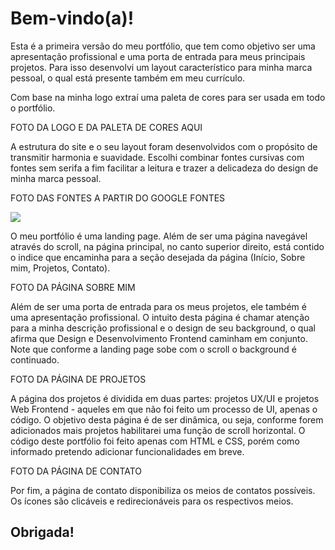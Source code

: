 # Bem-vindo(a)!

<p>Esta é a primeira versão do meu portfólio, que tem como objetivo ser uma apresentação profissional e uma porta de entrada para meus principais projetos. 
Para isso desenvolvi um layout característico para minha marca pessoal, o qual está presente também em meu currículo. </p>
<p>Com base na minha logo extraí uma paleta de cores para ser usada em todo o portfólio.</p>

FOTO DA LOGO E DA PALETA DE CORES AQUI

<p>A estrutura do site e o seu layout foram desenvolvidos com o propósito de transmitir harmonia e suavidade. Escolhi combinar fontes cursivas com fontes sem serifa 
a fim facilitar a leitura e trazer a delicadeza do design de minha marca pessoal.</p>

FOTO DAS FONTES A PARTIR DO GOOGLE FONTES

<img src="readmeAssets/Página1">

<p>O meu portfólio é uma landing page. Além de ser uma página navegável através do scroll, na página principal, no canto superior direito, está contido o indice 
que encaminha para a seção desejada da página (Início, Sobre mim, Projetos, Contato). </p>

FOTO DA PÁGINA SOBRE MIM

<p>Além de ser uma porta de entrada para os meus projetos, ele também é uma apresentação profissional. O intuito desta página é chamar atenção para a minha descrição 
profissional e o design de seu background, o qual afirma que Design e Desenvolvimento Frontend caminham em conjunto. Note que conforme a landing page sobe com o 
scroll o background é continuado.</p>

FOTO DA PÁGINA DE PROJETOS

<p>A página dos projetos é dividida em duas partes: projetos UX/UI e projetos Web Frontend - aqueles em que não foi feito um processo de UI, apenas o código. O objetivo
desta página é de ser dinâmica, ou seja, conforme forem adicionados mais projetos habilitarei uma função de scroll horizontal. O código deste portfólio foi feito apenas
com HTML e CSS, porém como informado pretendo adicionar funcionalidades em breve.</p>

FOTO DA PÁGINA DE CONTATO

<p>Por fim, a página de contato disponibiliza os meios de contatos possíveis. Os ícones são clicáveis e redirecionáveis para os respectivos meios.</p>

<h2>Obrigada!</h2>

